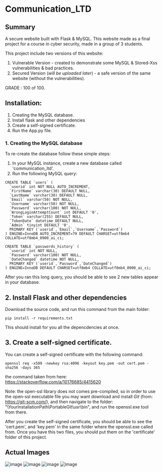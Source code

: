 # Communication_LTD

## Summary
A secure website built with Flask & MySQL.
This website made as a final project for a course in cyber security, made in a group of 3 students.

This project include two versions of this website:
1. Vulnerable Version - created to demonstrate some MySQL & Stored-Xss vulnerabilities & bad practices.
2. Secured Version (*will be uploaded later*) - a safe version of the same website (without the vulnerabilities).

GRADE : 100 of 100.
<br>


## Installation:
1. Creating the MySQL database.
2. Install flask and other dependencies
3. Create a self-signed certificate.
4. Run the App.py file.


### 1. Creating the MySQL database
To re-create the database follow these simple steps:
1. In your MySQL instance, create a new database called 'communication_ltd'.
2. Run the following MySQL query:
```
CREATE TABLE `users` (
  `userid` int NOT NULL AUTO_INCREMENT,
  `FirstName` varchar(30) DEFAULT NULL,
  `LastName` varchar(30) DEFAULT NULL,
  `Email` varchar(50) NOT NULL,
  `Username` varchar(50) NOT NULL,
  `Password` varchar(100) NOT NULL,
  `WrongLoginAttemptCount` int DEFAULT '0',
  `Token` varchar(255) DEFAULT NULL,
  `TokenDate` datetime DEFAULT NULL,
  `Admin` tinyint DEFAULT '0',
  PRIMARY KEY (`userid`,`Email`,`Username`,`Password`)
) ENGINE=InnoDB AUTO_INCREMENT=79 DEFAULT CHARSET=utf8mb4 COLLATE=utf8mb4_0900_ai_ci;

CREATE TABLE `passwords_history` (
  `userid` int NOT NULL,
  `Password` varchar(100) NOT NULL,
  `DateChanged` datetime NOT NULL,
  PRIMARY KEY (`userid`,`Password`,`DateChanged`)
) ENGINE=InnoDB DEFAULT CHARSET=utf8mb4 COLLATE=utf8mb4_0900_ai_ci;
```

After you ran this long query, you should be able to see 2 new tables appear in your database.

## 2. Install Flask and other dependencies
Download the source code, and run this command from the main folder:
```
pip install -r requirements.txt
```
This should install for you all the depencdencies at once.

## 3. Create a self-signed certificate.
You can create a self-signed certificate with the following command:
```
openssl req -x509 -newkey rsa:4096 -keyout key.pem -out cert.pem -sha256 -days 365
```
the command taken from here: https://stackoverflow.com/a/10176685/4415620

Note: the open-ssl library does not comes pre-compiled, so in order to use the open-ssl executable file you may want download and install *Git* (from: https://git-scm.com/), and then navigate to the folder: "\YourInstallationPath\PortableGit\usr\bin", and run the openssl.exe tool from there.

After you create the self-signed certificate, you should be able to see the 'cert.pem', and 'key.pem' in the same folder where the openssl.exe called from.
Once you have this two files, you should put them on the 'certificate' folder of this project.

## Actual Images
![image](https://user-images.githubusercontent.com/18194032/209861919-232b8565-b680-45cf-9212-c3c3cf42e808.png)
![image](https://user-images.githubusercontent.com/18194032/209861971-256d4b63-0a4d-49a7-87e8-3c64c31c3a21.png)
![image](https://user-images.githubusercontent.com/18194032/209862014-c54bc87a-8be0-4596-a637-db99e140b8dd.png)
![image](https://user-images.githubusercontent.com/18194032/209862122-3e0eaf77-30cb-44d1-9b76-5ba2c2681389.png)
